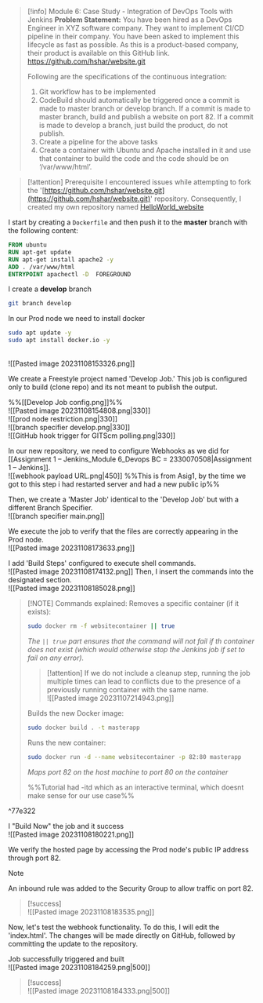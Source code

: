 
> [!info] Module 6: Case Study - Integration of DevOps Tools with Jenkins
> **Problem Statement:** 
> You have been hired as a DevOps Engineer in XYZ software company. They want to implement CI/CD pipeline in their company. You have been asked to implement this lifecycle as fast as possible. As this is a product-based company, their product is available on this GitHub link. https://github.com/hshar/website.git 
> 
> Following are the specifications of the continuous integration: 
> 1. Git workflow has to be implemented 
> 2. CodeBuild should automatically be triggered once a commit is made to master branch or develop branch. If a commit is made to master branch, build and publish a website on port 82. If a commit is made to develop a branch, just build the product, do not publish. 
> 3. Create a pipeline for the above tasks 
> 4. Create a container with Ubuntu and Apache installed in it and use that container to build the code and the code should be on ‘/var/www/html’.

> [!attention] Prerequisite
> I encountered issues while attempting to fork the '[https://github.com/hshar/website.git](https://github.com/hshar/website.git)' repository. Consequently, I created my own repository named [HelloWorld_website](https://github.com/hectorproko/HelloWorld_website)
> 


I start by creating a `Dockerfile` and then push it to the **master** branch with the following content:
```dockerfile
FROM ubuntu
RUN apt-get update
RUN apt-get install apache2 -y
ADD . /var/www/html
ENTRYPOINT apachectl -D  FOREGROUND
```

I create a  **develop** branch
```bash
git branch develop
```

In our Prod node we need to install docker
```bash
sudo apt update -y 
sudo apt install docker.io -y
```
<br>![[Pasted image 20231108153326.png]]

We create a Freestyle project named 'Develop Job.' This job is configured only to build (clone repo) and its not meant to publish the output.

%%[[Develop Job config.png]]%%
<br>![[Pasted image 20231108154808.png|330]]
<br>![[prod node restriction.png|330]]
<br>![[branch specifier develop.png|330]]
<br>![[GitHub hook trigger for GITScm polling.png|330]]

In our new repository, we need to configure Webhooks as we did for [[Assignment 1 – Jenkins_Module 6_Devops BC = 2330070508|Assignment 1 – Jenkins]].
<br>![[webhook payload URL.png|450]]
%%This is from Asig1, by the time we got to this step i had restarted server and had a new public ip%%


Then, we create a 'Master Job' identical to the 'Develop Job' but with a different Branch Specifier.
<br>![[branch specifier main.png]]


We execute the job to verify that the files are correctly appearing in the Prod node.
<br>![[Pasted image 20231108173633.png]]

I add 'Build Steps' configured to execute shell commands.
<br>![[Pasted image 20231108174132.png]]
Then, I insert the commands into the designated section.
<br>![[Pasted image 20231108185028.png]]

> [!NOTE] Commands explained: 
> Removes a specific container (if it exists):
> ```bash
> sudo docker rm -f websitecontainer || true
> ```
> *The `|| true` part ensures that the command will not fail if th container does not exist (which would otherwise stop the Jenkins job if set to fail on any error).*  
> 
> > [!attention]
> > If we do not include a cleanup step, running the job multiple times can lead to conflicts due to the presence of a previously running container with the same name. <br>![[Pasted image 20231107214943.png]]
> 
> Builds the new Docker image:
> ```bash
> sudo docker build . -t masterapp
> ```
> 
> Runs the new container:
> ```bash
> sudo docker run -d --name websitecontainer -p 82:80 masterapp
> ```
> *Maps port 82 on the host machine to port 80 on the container*
> 
> %%Tutorial had -itd which as an interactive terminal, which doesnt make sense for our use case%%

^77e322

I "Build Now" the job and it success
<br>![[Pasted image 20231108180221.png]]

We verify the hosted page by accessing the Prod node's public IP address through port 82. 

> [!NOTE]
> An inbound rule was added to the Security Group to allow traffic on port 82.

> [!success]
> <br>![[Pasted image 20231108183535.png]]


Now, let's test the webhook functionality. To do this, I will edit the 'index.html'. The changes will be made directly on GitHub, followed by committing the update to the repository.

Job successfully triggered and built
<br>![[Pasted image 20231108184259.png|500]]

> [!success]
> <br>![[Pasted image 20231108184333.png|500]]

